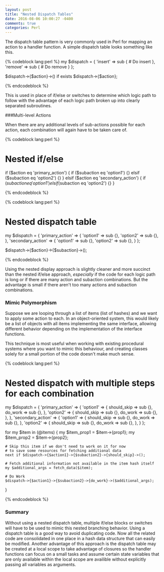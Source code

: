```yaml
---
layout: post
title: "Nested Dispatch Tables"
date: 2016-08-06 10:00:27 -0400
comments: true
categories: Perl 
---
```


The dispatch table pattern is very commonly used in Perl for mapping an action to a handler function. A simple dispatch table looks something like this.

{% codeblock lang:perl %}
my $dispatch = {
    'insert' => sub {
        # Do insert
    },
    'remove' => sub {
        # Do remove 
    }
};

$dispatch->{$action}->() if exists $dispatch->{$action};

{% endcodeblock %}

This is used in place of if/else or switches to determine which logic path to follow with the advantage of each logic path broken up into clearly separated subroutines.

###Multi-level Actions

When there are any additional levels of sub-actions possible for each action, each combination will again have to be taken care of.

{% codeblock lang:perl %}

# Nested if/else
if ($action eq 'primary_action')
{
    if    ($subaction eq 'option1') {}
    elsif ($subaction eq 'option2') {}
}
elsif ($action eq 'secondary_action')
{
    if    ($subaction eq 'option1') {}
    elsif ($subaction eq 'option2') {}
}

{% endcodeblock %}

{% codeblock lang:perl %}
# Nested dispatch table
my $dispatch = {
    'primary_action' => {
        'option1' => sub {},
        'option2' => sub {},
    },
    'secondary_action' => {
        'option1' => sub {},
        'option2' => sub {},
    }
};

$dispatch->{$action}->{$subaction}->();

{% endcodeblock %}

Using the nested display approach is slightly cleaner and more succinct than the nested if/else approach, *especially* if the code for each logic path is long or if there are many action and subaction combinations. But the advantage is small if there aren't too many actions and subaction combinations.

### Mimic Polymorphism

Suppose we are looping through a list of items (list of hashes) and we want to apply some action to each. In an object-oriented system, this would likely be a list of objects with all items implementing the same interface, allowing different behavior depending on the implementation of the interface functions.

This technique is most useful when working with existing procedural systems where you want to mimic this behaviour, and creating classes solely for a small portion of the code doesn't make much sense.

{% codeblock lang:perl %}
# Nested dispatch with multiple steps for each combination
my $dispatch = {
    'primary_action' => {
        'option1' => {
            should_skip => sub {},
            do_work     => sub {},
        },
        'option2' => {
            should_skip => sub {},
            do_work     => sub {},
        },
    },
    'secondary_action' => {
         'option1' => {
            should_skip => sub {},
            do_work     => sub {},
        },
        'option2' => {
            should_skip => sub {},
            do_work     => sub {},
        },
    }
};

for my $item in (@items) {
    my $item_prop1 = $item->{prop1};
    my $item_prop2 = $item->{prop2};
    
    # Skip this item if we don't need to work on it for now
    # to save some resources for fetching additional data
    next if $dispatch->{$action1}->{$subaction2}->{should_skip}->();

    # Fetch additional information not available in the item hash itself
    my $additional_args = fetch_data($item);

    # Do Work 
    $dispatch->{$action1}->{$subaction2}->{do_work}->($additional_args);
}

{% endcodeblock %}

### Summary
Without using a nested dispatch table, multiple if/else blocks or switches will have to be used to mimic this nested branching behavior. Using a dispatch table is a good way to avoid duplicating code. Now all the related code are consolidated in one place in a hash data structure that can easily be modified. Another advantage of this approach is the dispatch table may be created at a local scope to take advantage of closures so the handler functions can focus on a
small tasks and assume certain state variables that are only available within the local scope are availible without explicitly passing all variables as arguments.
